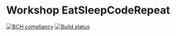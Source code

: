 # Workshop EatSleepCodeRepeat

[![BCH compliancy](http://bettercodehub.com/edge/badge/p3pijn/Workshop-EatSleepCodeRepeat)](https://bettercodehub.com)
[![Build status](https://ci.appveyor.com/api/projects/status/8rawyi82n75r1tvn?svg=true)](https://ci.appveyor.com/project/p3pijn/workshop-eatsleepcoderepeat)
